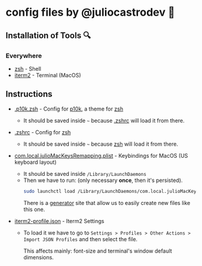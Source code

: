 # config files by @juliocastrodev 🚀

## Installation of Tools 🔍

### Everywhere
- [zsh] - Shell
- [iterm2] - Terminal (MacOS)

## Instructions
- [.p10k.zsh] - Config for [p10k], a theme for [zsh]

  - It should be saved inside `~` because [.zshrc] will load it from there.

- [.zshrc] - Config for [zsh]

  - It should be saved inside `~` because [zsh] will load it from there.

- [com.local.julioMacKeysRemapping.plist] - Keybindings for MacOS (US keyboard layout)
  
  - It should be saved inside `/Library/LaunchDaemons`
  - Then we have to run: (only necessary **once**, then it's persisted).
    ```sh
    sudo launchctl load /Library/LaunchDaemons/com.local.julioMacKeysRemapping.plist
    ```
    There is a [generator][macKeysRemappingGenerator] site that allow us to easily create new files like this one.

- [iterm2-profile.json] - Iterm2 Settings

  - To load it we have to go to `Settings > Profiles > Other Actions > Import JSON Profiles` and then select the file.
  
    This affects mainly: font-size and terminal's window default dimensions.


<!-- References -->
[zsh]: https://www.zsh.org/
[zplug]: https://github.com/zplug/zplug
[iterm2]: https://github.com/gnachman/iTerm2
[p10k]: https://github.com/romkatv/powerlevel10k
[macKeysRemappingGenerator]: https://github.com/amarsyla/hidutil-key-remapping-generator

[.p10k.zsh]: .p10k.zsh
[.zshrc]: .zshrc
[iterm2-profile.json]: iterm2-profile.json
[com.local.julioMacKeysRemapping.plist]: com.local.julioMacKeysRemapping.plist